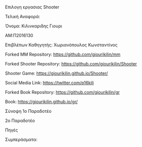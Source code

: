Επιλογη εργασιας 
Shooter

Τελική Αναφορά:

Όνομα: Κιλινκαριδης Γιουρι

ΑΜ:Π2016130

Επιβλέπων Καθηγητής: Χωριανόπουλος Κωνσταντίνος

Forked ΜΜ Repository: https://github.com/giourikilin/mm

Forked Shooter Repository: https://github.com/giourikilin/Shooter

Shooter Game: https://giourikilin.github.io/Shooter/

Social Media Link: https://twitter.com/p16kili

Forked Book Repository: https://github.com/giourikilin/gr

Book: https://giourikilin.github.io/gr/

Σύνοψη
1o Παραδοτέο

2o Παραδοτέο

Πηγές

Συμπεράσματα:
